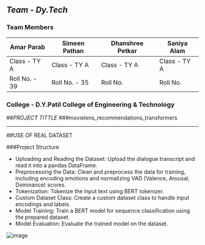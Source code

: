 ## _Team - Dy.Tech_
### Team Members
| Amar Parab   | Simeen Pathan | Dhanshree Petkar | Saniya Alam |
|------------------|-------------------------|-------------------|-------------------|
| Class - TY A   |         Class - TY A |      Class - TY A |Class - TY A |
| Roll No. - 39   |       Roll No. - 35  |     Roll No.   | Roll No.    |

### College - D.Y.Patil College of Engineering & Technology

##_PROJECT TITTLE_
###movielens_recommendations_transformers

--------------------------------------------------

##USE OF REAL DATASET 

###Project Structure
* Uploading and Reading the Dataset: Upload the dialogue transcript and read it into a pandas DataFrame.
* Preprocessing the Data: Clean and preprocess the data for training, including encoding emotions and normalizing VAD (Valence, Arousal, Dominance) scores.
* Tokenization: Tokenize the input text using BERT tokenizer.
* Custom Dataset Class: Create a custom dataset class to handle input encodings and labels.
* Model Training: Train a BERT model for sequence classification using the prepared dataset.
* Model Evaluation: Evaluate the trained model on the dataset.

![image](Dy.Tech/Screenshot2024-07-25175110.png)
